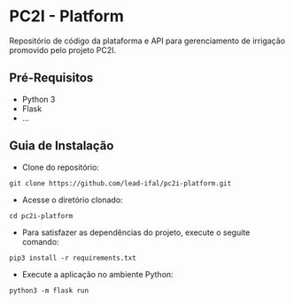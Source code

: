 # PC2I - Platform
Repositório de código da plataforma e API para gerenciamento de irrigação promovido pelo projeto PC2I.

## Pré-Requisitos
- Python 3
- Flask
- ...

## Guia de Instalação
- Clone do repositório:

```git clone https://github.com/lead-ifal/pc2i-platform.git```

- Acesse o diretório clonado:

```cd pc2i-platform```

- Para satisfazer as dependências do projeto, execute o seguite comando:

```pip3 install -r requirements.txt```

- Execute a aplicação no ambiente Python:
  
```python3 -m flask run```